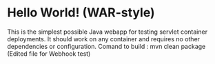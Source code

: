 Hello World! (WAR-style)
===============

This is the simplest possible Java webapp for testing servlet container deployments.  It should work on any container and requires no other dependencies or configuration.
Comand to build : mvn clean package (Edited file for Webhook test)

